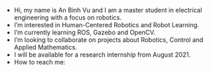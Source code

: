 - Hi, my name is An Binh Vu and I am a master student in electrical engineering with a focus on robotics.
- I’m interested in Human-Centered Robotics and Robot Learning.
- I’m currently learning ROS, Gazebo and OpenCV.
- I’m looking to collaborate on projects about Robotics, Control and Applied Mathematics.
- I will be available for a research internship from August 2021.
- How to reach me: 

<!---
Binhcore/Binhcore is a ✨ special ✨ repository because its `README.md` (this file) appears on your GitHub profile.
You can click the Preview link to take a look at your changes.
--->
